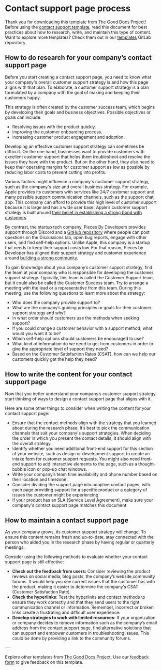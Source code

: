 # Contact support page process

Thank you for downloading this template from The Good Docs Project! Before using the [contact support template](template-contact-support.md), read this document for best practices about how to research, write, and maintain this type of content. Want to explore more templates? Check them out in our [templates](https://gitlab.com/tgdp/templates) GitLab repository.

## How to do research for your company’s contact support page

Before you start creating a contact support page, you need to know what your company's overall customer support strategy is and how this page aligns with that plan. To elaborate, a customer support strategy is a plan formulated by a company with the goal of making and keeping their customers happy.

This strategy is often created by the customer success team, which begins by developing their goals and business objectives. Possible objectives or goals can include:

* Resolving issues with the product quickly.
* Improving the customer onboarding process.
* Increasing customer product engagement and adoption.  

Developing an effective customer support strategy can sometimes be difficult. On the one hand, businesses want to provide customers with excellent customer support that helps them troubleshoot and resolve the issues they have with the product. But on the other hand, they also need to keep their operating margins for customer support as low as possible by reducing labor costs to prevent cutting into profits.

Various factors might influence a company's customer support strategy, such as the company's size and overall business strategy. For example, Apple provides its customers with services like 24/7 customer support and many possible support communication channels, such as the support chat app. This company can afford to provide this high level of customer support because it is large and has a wide user base. Apple’s customer support strategy is built around [their belief in establishing a strong bond with customers](https://cxjournal.medium.com/customer-experience-strategy-of-apple-revealing-the-secret-e33007e51c9b).

By contrast, the startup tech company, Pieces By Developers provides support through Discord and a [GitHub repository](https://github.com/pieces-app/support) where people can post questions on the Discussions tab, open bug reports, engage with other users, and find self-help options. Unlike Apple, this company is a startup that needs to keep their support costs low. For that reason, Pieces by Developer has aligned their support strategy and customer experience around [building a strong community](https://code.pieces.app/blog/community-driven-support-with-pieces-for-developers).

To gain knowledge about your company’s customer support strategy, find the team at your  company who is responsible for developing the customer support strategy. Typically, this team is called the Customer Support team, but it could also be called the Customer Success team. Try to arrange a meeting with the lead or a representative from this team. During this meeting, use the following questions to learn more about the strategy:

* Who does the company provide support to?
* What are the company’s guiding principles or goals for their customer support strategy and why?
* In what order should customers use the methods when seeking support?
* If you could change a customer behavior with a support method, what would you want it to be?
* Which self-help options should customers be encouraged to use?
* What kind of information do we need to get from customers in order to give the appropriate level of support they need?
* Based on the Customer Satisfaction Rates (CSAT), how can we help our customers quickly get the help they need?

## How to write the content for your contact support page

Now that you better understand your company’s customer support strategy, start thinking of ways to design a contact support page that aligns with it.

Here are some other things to consider when writing the content for your contact support page:

* Ensure that the contact methods align with the strategy that you learned about during the research phase. It’s best to pick the communication channels that suit your company's support strategies. When deciding the order in which you present the contact details, it should align with the overall strategy.
* Identify whether you need additional front-end support for this section of your website, such as design or development support to create an intake form for customer support requests. You might also need front-end support to add interactive elements to the page, such as a thought-bubble icon or pop-up chat windows.
* Write your company’s team time availability and phone number based on their location and timezone.
* Consider dividing the support page into adaptive contact pages, with each page providing support for a specific product or a category of issues the customer might be experiencing.
* If your product has an SLA (Service Level Agreement), make sure your company's contact support page matches this document.

## How to maintain a contact support page

As your company grows, its customer support strategy will change. To ensure this content remains fresh and up-to-date, stay connected with the person who aided you in the research phase by having regular or quarterly meetings.

Consider using the following methods to evaluate whether your contact support page is still effective:

* **Check out the feedback from users:** Consider reviewing the product reviews on social media, blog posts, the company’s website,community forums. It would help you see current issues that the customer has with the product, making it easier to determine the company’s CSAT (Customer Satisfaction Rate).
* **Check the hyperlinks:** Test the hyperlinks and contact methods to ensure they work correctly and that they send users to the right communication channel or information. Remember, incorrect or broken links create a frustrating and difficult user experience.
* **Develop strategies to work with limited resources:** If your organization or company decides to remove information such as the company’s email address from the contact support page, find alternative solutions that can support and empower customers in troubleshooting issues. This could be done by providing a link to the community forums.

—-

Explore other templates from [The Good Docs Project](https://gitlab.com/tgdp/templates). Use our [feedback form](https://thegooddocsproject.dev/feedback/?template=Contact%20support%20process) to give feedback on this template.

